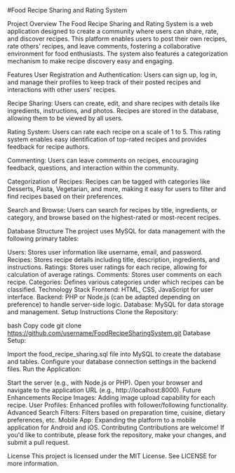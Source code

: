 #Food Recipe Sharing and Rating System


Project Overview
The Food Recipe Sharing and Rating System is a web application designed to create a community where users can share, rate, and discover recipes. This platform enables users to post their own recipes, rate others’ recipes, and leave comments, fostering a collaborative environment for food enthusiasts. The system also features a categorization mechanism to make recipe discovery easy and engaging.

Features
User Registration and Authentication:
Users can sign up, log in, and manage their profiles to keep track of their posted recipes and interactions with other users' recipes.

Recipe Sharing:
Users can create, edit, and share recipes with details like ingredients, instructions, and photos. Recipes are stored in the database, allowing them to be viewed by all users.

Rating System:
Users can rate each recipe on a scale of 1 to 5. This rating system enables easy identification of top-rated recipes and provides feedback for recipe authors.

Commenting:
Users can leave comments on recipes, encouraging feedback, questions, and interaction within the community.

Categorization of Recipes:
Recipes can be tagged with categories like Desserts, Pasta, Vegetarian, and more, making it easy for users to filter and find recipes based on their preferences.

Search and Browse:
Users can search for recipes by title, ingredients, or category, and browse based on the highest-rated or most-recent recipes.

Database Structure
The project uses MySQL for data management with the following primary tables:

Users: Stores user information like username, email, and password.
Recipes: Stores recipe details including title, description, ingredients, and instructions.
Ratings: Stores user ratings for each recipe, allowing for calculation of average ratings.
Comments: Stores user comments on each recipe.
Categories: Defines various categories under which recipes can be classified.
Technology Stack
Frontend: HTML, CSS, JavaScript for user interface.
Backend: PHP or Node.js (can be adapted depending on preference) to handle server-side logic.
Database: MySQL for data storage and management.
Setup Instructions
Clone the Repository:

bash
Copy code
git clone https://github.com/username/FoodRecipeSharingSystem.git
Database Setup:

Import the food_recipe_sharing.sql file into MySQL to create the database and tables.
Configure your database connection settings in the backend files.
Run the Application:

Start the server (e.g., with Node.js or PHP).
Open your browser and navigate to the application URL (e.g., http://localhost:8000).
Future Enhancements
Recipe Images: Adding image upload capability for each recipe.
User Profiles: Enhanced profiles with follower/following functionality.
Advanced Search Filters: Filters based on preparation time, cuisine, dietary preferences, etc.
Mobile App: Expanding the platform to a mobile application for Android and iOS.
Contributing
Contributions are welcome! If you'd like to contribute, please fork the repository, make your changes, and submit a pull request.

License
This project is licensed under the MIT License. See LICENSE for more information.
